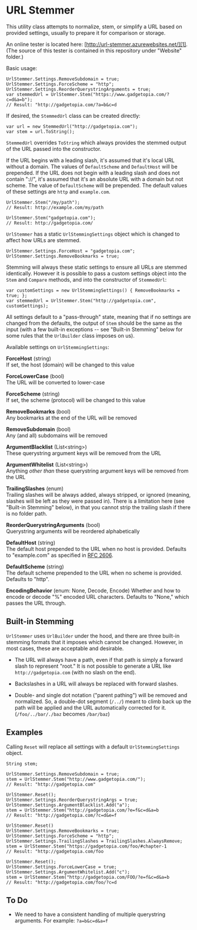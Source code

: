 # URL Stemmer

This utility class attempts to normalize, stem, or simplify a URL based on provided settings, usually to prepare it for comparison or storage.

An online tester is located here: [http://url-stemmer.azurewebsites.net/][1].  (The source of this tester is contained in this repository under "Website" folder.)

[1]: http://url-stemmer.azurewebsites.net/

Basic usage:

    UrlStemmer.Settings.RemoveSubdomain = true;
    UrlStemmer.Settings.ForceScheme = "http";
    UrlStemmer.Settings.ReorderQuerystringArguments = true;
    var stemmedUrl = UrlStemmer.Stem("https://www.gadgetopia.com/?c=d&a=b");
    // Result: "http://gadgetopia.com/?a=b&c=d

If desired, the `StemmedUrl` class can be created directly:

    var url = new StemmedUrl("http://gadgetopia.com");
    var stem = url.ToString();

`StemmedUrl` overrides `ToString` which always provides the stemmed output of the URL passed into the constructor.

If the URL begins with a leading slash, it's assumed that it's local URL without a domain. The values of `DefaultScheme` and `DefaultHost` will be prepended. If the URL does not begin with a leading slash and does not contain "://", it's assumed that it's an absolute URL with a domain but not scheme. The value of `DefaultScheme` will be prepended. The default values of these settings are `http` and `example.com`.

    UrlStemmer.Stem("/my/path");
    // Result: http://example.com/my/path

    UrlStemmer.Stem("gadgetopia.com");
    // Result: http://gadgetopia.com/

`UrlStemmer` has a static `UrlStemmingSettings` object which is changed to affect how URLs are stemmed.

    UrlStemmer.Settings.ForceHost = "gadgetopia.com";
    UrlStemmer.Settings.RemoveBookmarks = true;

Stemming will always these static settings to ensure all URLs are stemmed identically. However it is possible to pass a custom settings object into the `Stem` and `Compare` methods, and into the constructor of `StemmedUrl`:

    var customSettings = new UrlStemmingSettings() { RemoveBookmarks = true; };
    var stemmedUrl = UrlStemmer.Stem("http://gadgetopia.com", customSettings);

All settings default to a "pass-through" state, meaning that if no settings are changed from the defaults, the output of `Stem` should be the same as the input (with a few built-in exceptions -- see "Built-in Stemming" below for some rules that the `UrlBuilder` class imposes on us).

Available settings on `UrlStemmingSettings`:

**ForceHost** (string)   
If set, the host (domain) will be changed to this value

**ForceLowerCase** (bool)   
The URL will be converted to lower-case

**ForceScheme** (string)   
If set, the scheme (protocol) will be changed to this value

**RemoveBookmarks** (bool)   
Any bookmarks at the end of the URL will be removed

**RemoveSubdomain** (bool)   
Any (and all) subdomains will be removed

**ArgumentBlacklist** (List<string\>)   
These querystring argument keys will be removed from the URL

**ArgumentWhitelist** (List<string\>)    
Anything _other than_ these querystring argument keys will be removed from the URL

**TrailingSlashes** (enum)   
Trailing slashes will be always added, always stripped, or ignored (meaning, slashes will be left as they were passed in).  There is a limitation here (see "Built-in Stemming" below), in that you cannot strip the trailing slash if there is no folder path.

**ReorderQuerystringArguments** (bool)   
Querystring arguments will be reordered alphabetically

**DefaultHost** (string)   
The default host prepended to the URL when no host is provided. Defaults to "example.com" as specified in [RFC 2606][2].

**DefaultScheme** (string)   
The default scheme prepended to the URL when no scheme is provided. Defaults to "http".

**EncodingBehavior** (enum: None, Decode, Encode)
Whether and how to encode or decode "%" encoded URL characters. Defaults to "None," which passes the URL through.

[2]: https://tools.ietf.org/html/rfc2606

## Built-in Stemming

`UrlStemmer` uses `UrlBuilder` under the hood, and there are three built-in stemming formats that it imposes which cannot be changed.  However, in most cases, these are acceptable and desirable.

* The URL will always have a path, even if that path is simply a forward slash to represent "root." It is not possible to generate a URL like `http://gadgetopia.com` (with no slash on the end).

* Backslashes in a URL will always be replaced with forward slashes.

* Double- and single dot notation ("parent pathing") will be removed and normalized. So, a double-dot segment (`/../`) meant to climb back up the path will be applied and the URL automatically corrected for it. (`/foo/../bar/./baz` becomes `/bar/baz`)

## Examples

Calling `Reset` will replace all settings with a default `UrlStemmingSettings` object.

    String stem;

    UrlStemmer.Settings.RemoveSubdomain = true;
    stem = UrlStemmer.Stem("http://www.gadgetopia.com/");
    // Result: "http://gadgetopia.com"

    UrlStemmer.Reset();
    UrlStemmer.Settings.ReorderQuerystringArgs = true;
    UrlStemmer.Settings.ArgumentBlacklist.Add("a");
    stem = UrlStemmer.Stem("http://gadgetopia.com/?e=f&c=d&a=b
    // Result: "http://gadgetopia.com/?c=d&e=f

    UrlStemmer.Reset()
    UrlStemmer.Settings.RemoveBookmarks = true;
    UrlStemmer.Settings.ForceScheme = "http";
    UrlStemmer.Settings.TrailingSlashes = TrailingSlashes.AlwaysRemove;
    stem = UrlStemmer.Stem("https://gadgetopia.com/foo/#chapter-1
    // Result: "http://gadgetopia.com/foo

    UrlStemmer.Reset();
    UrlStemmer.Settings.ForceLowerCase = true;
    UrlStemmer.Settings.ArgumentWhitelist.Add("c");
    stem = UrlStemmer.Stem("http://gadgetopia.com/FOO/?e=f&c=d&a=b
    // Result: "http://gadgetopia.com/foo/?c=d


## To Do

* We need to have a consistent handling of multiple querystring arguments. For example: `?a=b&c=d&a=f`